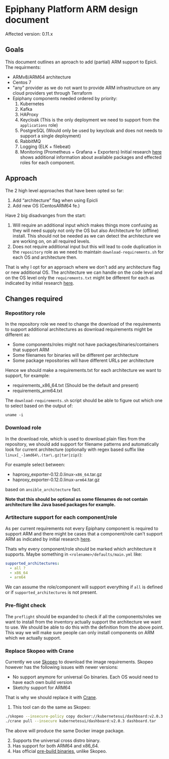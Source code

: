 # Epiphany Platform ARM design document

Affected version: 0.11.x

## Goals

This document outlines an aproach to add (partial) ARM support to Epicli. The requirments:

- ARMv8/ARM64 architecture
- Centos 7
- "any" provider as we do not want to provide ARM infrastructure on any cloud providers yet through Terraform
- Epiphany components needed ordered by priority:
    1. Kubernetes
    2. Kafka
    3. HAProxy
    5. Keycloak (This is the only deployment we need to support from the ```applications``` role)
    6. PostgreSQL (Would only be used by keycloak and does not needs to support a single deployment)
    7. RabbitMQ
    8. Logging (ELK + filebeat)
    9. Monitoring (Prometheus + Grafana + Exporters)
  Initial research [here](./centos-arm-analysis.md) shows additional information about available packages and effected roles for each component.

## Approach

The 2 high level approaches that have been opted so far:

1. Add “architecture” flag when using Epicli
2. Add new OS (CentosARM64 fe.)

Have 2 big disadvanges from the start:

1. Will require an additional input which makes things more confusing as they will need supply not only the OS but also Architecture for (offline) install. This should not be needed as we can detect the architecture we are working on, on all required levels.
2. Does not require additional input but this will lead to code duplication in the ```repository``` role as we need to maintain ```download-requirements.sh``` for each OS and architecture then.

That is why I opt for an approach where we don't add any architecture flag or new additional OS. The architecture we can handle on the code level and on the OS level only the ```requirements.txt``` might be different for each as indicated by initial research [here](./centos-arm-analysis.md).


## Changes required

### Repostitory role

In the repository role we need to change the download of the requirements to support additional architectures as download requirements might be different as:

- Some components/roles might not have packages/binaries/containers that support ARM
- Some filenames for binaries will be different per architecture
- Some package repositories will have different URLs per architecture

Hence we should make a requirements.txt for each architecture we want to support, for example:

- requirements_x86_64.txt (Should be the default and present)
- requirements_arm64.txt

The ```download-requirements.sh``` script should be able to figure out which one to select based on the output of:

```shell
uname -i

```

### Download role

In the download role, which is used to download plain files from the repository, we should add support for filename patterns and automatically look for current architecture (optionally with regex based suffix like `linux[_-]amd64\.(tar\.gz|tar|zip)`):

For example select between:

- haproxy_exporter-0.12.0.linux-```x86_64```.tar.gz
- haproxy_exporter-0.12.0.linux-```arm64```.tar.gz

based on ```ansible_architecture``` fact.

**Note that this should be optional as some filenames do not contain architecture like Java based packages for example.**

### Artitecture support for each component/role

As per current requirements not every Epiphany component is required to support ARM and there might be cases that a component/role can't support ARM as indicated by initial research [here](./centos-arm-analysis.md).

Thats why every component/role should be marked which architecture it supports. Maybe something in ```<rolename>/defaults/main.yml``` like:

```yml
supported_architectures:
  - all ?
  - x86_64
  - arm64
```

We can assume the role/component will support everything if ```all``` is defined or if ```supported_architectures``` is not present.

### Pre-flight check

The ```preflight``` should be expanded to check if all the components/roles we want to install from the inventory actually support the architecture we want to use. We should be able to do this with the definition from the above point. This way we will make sure people can only install components on ARM which we actually support.

### Replace Skopeo with Crane

Currently we use [Skopeo](https://github.com/containers/skopeo) to download the image requirements. Skopeo however has the following issues with newer versions:

- No support anymore for universal Go binaries. Each OS would need to have each own build version
- Sketchy support for ARM64

That is why we should replace it with [Crane](https://github.com/google/go-containerregistry/blob/main/cmd/crane/README.md).

1. This tool can do the same as Skopeo:

```bash
./skopeo --insecure-policy copy docker://kubernetesui/dashboard:v2.0.3 docker-archive:skopeodashboard:v2.0.3
./crane pull --insecure kubernetesui/dashboard:v2.0.3 dashboard.tar
```

The above will produce the same Docker image package.

2. Supports the universal cross distro binary.
3. Has support for both ARM64 and x86_64.
4. Has official [pre-build binaries](https://github.com/google/go-containerregistry/releases/tag/v0.4.0), unlike Skopeo.
